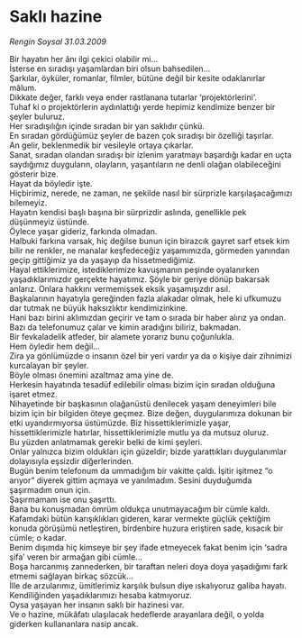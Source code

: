# Saklı hazine

*Rengin Soysal 31.03.2009*

<div class="taraf_structure_2col_1zq">
<div class="margen_n">



 <p>Bir hayatın her ânı ilgi çekici olabilir mi... <br/>İsterse en sıradışı yaşamlardan biri olsun bahsedilen... <br/>Şarkılar, öyküler, romanlar, filmler, bütüne değil bir kesite odaklanırlar mâlum. <br/>Dikkate değer, farklı veya ender rastlanana tutarlar ‘projektörlerini’. <br/>Tuhaf ki o projektörlerin aydınlattığı yerde hepimiz kendimize benzer bir şeyler buluruz. <br/>Her sıradışılığın içinde sıradan bir yan saklıdır çünkü. <br/>En sıradan gördüğümüz şeyler de bazen çok sıradışı bir özelliği taşırlar. <br/>An gelir, beklenmedik bir vesileyle ortaya çıkarlar. <br/>Sanat, sıradan olandan sıradışı bir izlenim yaratmayı başardığı kadar en uçta saydığımız duyguların, olayların, yaşantıların ne denli olağan olabileceğini gösterir bize. <br/>Hayat da böyledir işte. <br/>Hiçbirimiz, nerede, ne zaman, ne şekilde nasıl bir sürprizle karşılaşacağımızı bilemeyiz. <br/>Hayatın kendisi başlı başına bir sürprizdir aslında, genellikle pek düşünmeyiz üstünde. <br/>Öylece yaşar gideriz, farkında olmadan. <br/>Halbuki farkına varsak, hiç değilse bunun için birazcık gayret sarf etsek kim bilir ne renkler, ne manalar keşfedeceğiz yaşamımızda, görmeden yanından geçip gittiğimiz ya da yaşayıp da hissetmediğimiz. <br/>Hayal ettiklerimize, istediklerimize kavuşmanın peşinde oyalanırken yaşadıklarımızdır gerçekte hayatımız. Şöyle bir geriye dönüp bakarsak anlarız. Onlara hakkını vermemişsek eksik yaşamışızdır asıl. <br/>Başkalarının hayatıyla gereğinden fazla alakadar olmak, hele ki ufkumuzu dar tutmak ne büyük haksızlıktır kendimizinkine. <br/>Hani bazı birini aklımızdan geçirir ve tam o sırada bir haber alırız ya ondan. Bazı da telefonumuz çalar ve kimin aradığını biliriz, bakmadan. <br/>Bir fevkaladelik atfeder, bir alamete yorarız bunu çoğunlukla. <br/>Hem öyledir hem değil... <br/>Zira ya gönlümüzde o insanın özel bir yeri vardır ya da o kişiye dair zihnimizi kurcalayan bir şeyler. <br/>Böyle olması önemini azaltmaz ama yine de. <br/>Herkesin hayatında tesadüf edilebilir olması bizim için sıradan olduğuna işaret etmez. <br/>Nihayetinde bir başkasının olağanüstü denilecek yaşam deneyimleri bile bizim için bir bilgiden öteye geçmez. Bize değen, duygularımıza dokunan bir etki uyandırmıyorsa üstümüzde. Biz hissettiklerimizle yaşar, hissettiklerimizle hatırlar, hissettiklerimizle mutlu ya da mutsuz oluruz. <br/>Bu yüzden anlatmamak gerekir belki de kimi şeyleri. <br/>Onlar yalnızca bizim oldukları için güzeldir; bizde yarattıkları duygulanımlar dolayısıyla eşsizdir diğerlerinden. <br/>Bugün benim telefonum da ummadığım bir vakitte çaldı. İşitir işitmez “o arıyor” diyerek gittim açmaya ve yanılmadım. Sesini duyduğumda şaşırmadım onun için. <br/>Şaşırmamam ise onu şaşırttı. <br/>Bana bu konuşmadan ömrüm oldukça unutmayacağım bir cümle kaldı. <br/>Kafamdaki bütün karışıklıkları gideren, karar vermekte güçlük çektiğim konuda görüşümü netleştiren, birdenbire huzura eriştiren sade, kısacık bir cümle; o kadar. <br/>Benim dışımda hiç kimseye bir şey ifade etmeyecek fakat benim için ‘sadra şifa’ veren bir armağan gibi cümle... <br/>Boşa harcanmış zannederken, bir taraftan neleri doya doya yaşadığımı fark etmemi sağlayan birkaç sözcük... <br/>İlle de arzularımız, ümitlerimiz karşılık bulsun diye ıskalıyoruz galiba hayatı. <br/>Kendiliğinden yaşadıklarımızı hesaba katmıyoruz. <br/>Oysa yaşayan her insanın saklı bir hazinesi var. <br/>Ve o hazine, mükâfatı ulaşılacak hedeflerde arayanlara değil, o yolda giderken kullananlara nasip ancak.</p>
<br/>
<br/>
<br/>



<br/>


<div id="taraf_not">
</div>

</div>


</div>
